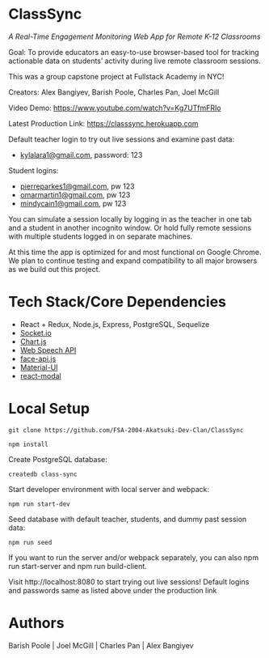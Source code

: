 # ClassSync 
*A Real-Time Engagement Monitoring Web App for Remote K-12 Classrooms*

Goal: To provide educators an easy-to-use browser-based tool for tracking actionable data on students’ activity during live remote classroom sessions.

This was a group capstone project at Fullstack Academy in NYC!

Creators: Alex Bangiyev, Barish Poole, Charles Pan, Joel McGill

Video Demo: https://www.youtube.com/watch?v=Kg7UTfmFRIo

Latest Production Link: https://classsync.herokuapp.com

Default teacher login to try out live sessions and examine past data: 
- kylalara1@gmail.com, password: 123

Student logins:  
- pierreparkes1@gmail.com, pw 123
- omarmartin1@gmail.com, pw 123
- mindycain1@gmail.com, pw 123

You can simulate a session locally by logging in as the teacher in one tab and a student in another incognito window. Or hold fully remote sessions with multiple students logged in on separate machines.

At this time the app is optimized for and most functional on Google Chrome. We plan to continue testing and expand compatibility to all major browsers as we build out this project.

# Tech Stack/Core Dependencies

- React + Redux, Node.js, Express, PostgreSQL, Sequelize
- [Socket.io](https://socket.io/)
- [Chart.js](https://www.chartjs.org/)
- [Web Speech API](https://wicg.github.io/speech-api/)
- [face-api.js](https://github.com/justadudewhohacks/face-api.js/)
- [Material-UI](https://material-ui.com/)
- [react-modal](http://reactcommunity.org/react-modal/)

# Local Setup
```
git clone https://github.com/FSA-2004-Akatsuki-Dev-Clan/ClassSync
```
```
npm install
```
Create PostgreSQL database:
```
createdb class-sync
```
Start developer environment with local server and webpack:
```
npm run start-dev
```
Seed database with default teacher, students, and dummy past session data:
```
npm run seed
```
If you want to run the server and/or webpack separately, you can also npm run start-server and npm run build-client.

Visit http://localhost:8080 to start trying out live sessions! Default logins and passwords same as listed above under the production link 

# Authors

Barish Poole | Joel McGill | Charles Pan | Alex Bangiyev
